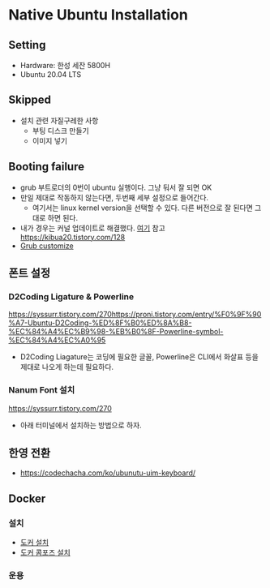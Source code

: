 # Native Ubuntu Installation 

## Setting 

+ Hardware: 한성 세잔 5800H
+ Ubuntu 20.04 LTS 


## Skipped 

+ 설치 관련 자질구레한 사항 
  + 부팅 디스크 만들기 
  + 이미지 넣기 

## Booting failure 

+ grub 부트로더의 0번이 ubuntu 실행이다. 그냥 둬서 잘 되면 OK 
+ 만일 제대로 작동하지 않는다면, 두번째 세부 설정으로 들어간다. 
  + 여기서는 linux kernel version을 선택할 수 있다. 다른 버전으로 잘 된다면 그대로 하면 된다. 
+ 내가 경우는 커널 업데이트로 해결했다. [여기](https://codechacha.com/ko/ubuntu-update-kerenl/) 참고 https://kibua20.tistory.com/128
+ [Grub customize](https://kibua20.tistory.com/128)

## 폰트 설정 

### D2Coding Ligature & Powerline 

https://syssurr.tistory.com/270https://proni.tistory.com/entry/%F0%9F%90%A7-Ubuntu-D2Coding-%ED%8F%B0%ED%8A%B8-%EC%84%A4%EC%B9%98-%EB%B0%8F-Powerline-symbol-%EC%84%A4%EC%A0%95

- D2Coding Liagature는 코딩에 필요한 글꼴, Powerline은 CLI에서 화살표 등을 제대로 나오게 하는데 필요하다. 

### Nanum Font 설치 

https://syssurr.tistory.com/270 

- 아래 터미널에서 설치하는 방법으로 하자.  

## 한영 전환 

+ https://codechacha.com/ko/ubunutu-uim-keyboard/

## Docker

### 설치 

+ [도커 설치](https://docs.docker.com/engine/install/ubuntu/)
+ [도커 콤포즈 설치](https://docs.docker.com/compose/install/)

### 운용 



